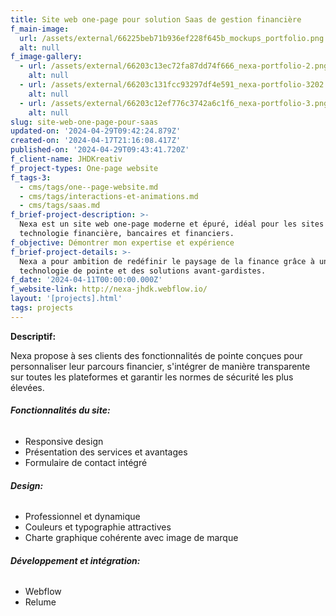```yaml
---
title: Site web one-page pour solution Saas de gestion financière
f_main-image:
  url: /assets/external/66225beb71b936ef228f645b_mockups_portfolio.png
  alt: null
f_image-gallery:
  - url: /assets/external/66203c13ec72fa87dd74f666_nexa-portfolio-2.png
    alt: null
  - url: /assets/external/66203c131fcc93297df4e591_nexa-portfolio-3202.png
    alt: null
  - url: /assets/external/66203c12ef776c3742a6c1f6_nexa-portfolio-3.png
    alt: null
slug: site-web-one-page-pour-saas
updated-on: '2024-04-29T09:42:24.879Z'
created-on: '2024-04-17T21:16:08.417Z'
published-on: '2024-04-29T09:43:41.720Z'
f_client-name: JHDKreativ
f_project-types: One-page website
f_tags-3:
  - cms/tags/one--page-website.md
  - cms/tags/interactions-et-animations.md
  - cms/tags/saas.md
f_brief-project-description: >-
  Nexa est un site web one-page moderne et épuré, idéal pour les sites Web de
  technologie financière, bancaires et financiers.
f_objective: Démontrer mon expertise et expérience
f_brief-project-details: >-
  Nexa a pour ambition de redéfinir le paysage de la finance grâce à une
  technologie de pointe et des solutions avant-gardistes. 
f_date: '2024-04-11T00:00:00.000Z'
f_website-link: http://nexa-jhdk.webflow.io/
layout: '[projects].html'
tags: projects
---
```


‍**Descriptif:**

Nexa propose à ses clients des fonctionnalités de pointe conçues pour personnaliser leur parcours financier, s'intégrer de manière transparente sur toutes les plateformes et garantir les normes de sécurité les plus élevées.

###### **Fonctionnalités du site:**

*   Responsive design
*   Présentation des services et avantages
*   Formulaire de contact intégré

###### **Design:**

*   Professionnel et dynamique
*   Couleurs et typographie attractives
*   Charte graphique cohérente avec image de marque

###### **Développement et intégration:**

*   Webflow
*   Relume

‍

‍
